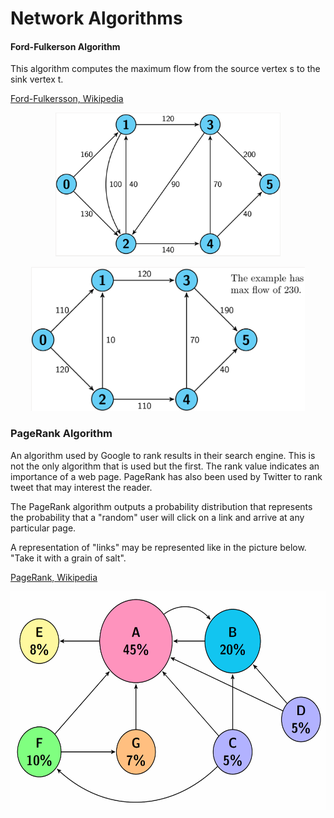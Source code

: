 Network Algorithms
============================

#### Ford-Fulkerson Algorithm
This algorithm computes the maximum flow from the source vertex s to the sink vertex t. 

[Ford-Fulkersson, Wikipedia](https://en.wikipedia.org/wiki/Ford%E2%80%93Fulkerson_algorithm)

<p align="center">
<img src="images/fordfulkerson1.png" height="230" alt="Screenshot"/>
</p>
<p align="center">
<img src="images/fordfulkerson2.png" height="230" alt="Screenshot"/>
</p>

### PageRank Algorithm
An algorithm used by Google to rank results in their search engine. This is not the only algorithm that is used but the first. The rank value indicates an importance of a web page. 
PageRank has also been used by Twitter to rank tweet that may interest the reader. 

The PageRank algorithm outputs a probability distribution that represents the probability that a "random" user will click on a link and arrive at any particular page. 

A representation of "links" may be represented like in the picture below. "Take it with a grain of salt".

[PageRank, Wikipedia](https://en.wikipedia.org/wiki/PageRank)

<p align="center">
<img src="images/pagerank.png" height="350" alt="Screenshot"/>
</p>

